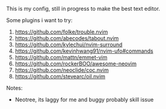 This is my config, still in progress to make the best text editor.


Some plugins i want to try:
1. https://github.com/folke/trouble.nvim
2. https://github.com/abecodes/tabout.nvim
3. https://github.com/kylechui/nvim-surround
4. https://github.com/kevinhwang91/nvim-ufo#commands
6. https://github.com/mattn/emmet-vim
7. https://github.com/rockerBOO/awesome-neovim
8. https://github.com/neoclide/coc.nvim
9. https://github.com/stevearc/oil.nvim


Notes:
- Neotree, its laggy for me and buggy probably skill issue
